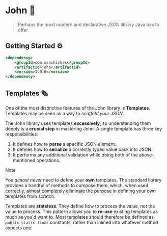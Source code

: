 # John 👴

> Perhaps the most modern and declarative JSON library Java has to offer.

## Getting Started ⚙️

```xml
<dependency>
    <groupId>com.manchickas</groupId>
    <artifactId>john</artifactId>
    <version>1.0.0</version>
</dependency>
```

## Templates 🗞️

One of the most distinctive features of the John library is **Templates**. Templates may be seen as a way to _scaffold your JSON_.

The John library uses templates **excessively**, so understanding them deeply is a **crucial step** in mastering John.
A single template has three key responsibilities:

1. It defines how to **parse** a specific JSON element.
2. It defines how to **serialize** a correctly typed value back into JSON.
3. It performs any additional validation while doing both of the above-mentioned operations.

> [!NOTE]
> You _almost never_ need to define your **own** templates. The standard library provides a handful of methods to compose
> them, which, when used correctly, almost completely eliminate the purpose in defining your own templates from scratch.

Templates are **stateless**. They define how to process the value, not the value to process. This pattern allows you to **re-use** existing templates
as much as you'd want to. Most templates should therefore be defined as `public static final` constants, rather than inlined into whatever method expects one.